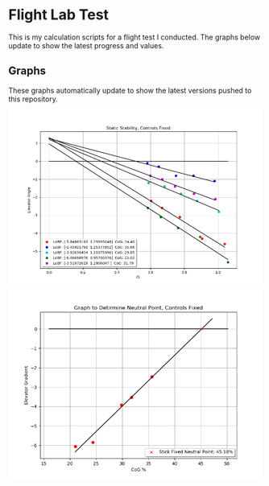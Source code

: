 # Flight Lab Test
This is my calculation scripts for a flight test I conducted. The graphs below update to show the latest progress and values.

## Graphs
These graphs automatically update to show the latest versions pushed to this repository.

<div style="text-align: center;">

![Static Stability](graphs/staticstability.png?raw=true "Static Stability")
![Neutral Point](graphs/neutralpointStatic.png?raw=true "Neutral Point")

</div>